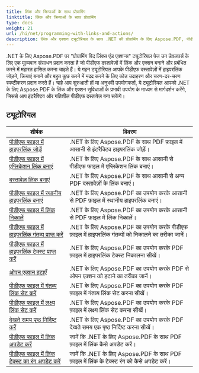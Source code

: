 ```yaml
---
title: लिंक और क्रियाओं के साथ प्रोग्रामिंग
linktitle: लिंक और क्रियाओं के साथ प्रोग्रामिंग
type: docs
weight: 21
url: /hi/net/programming-with-links-and-actions/
description: लिंक और एक्शन ट्यूटोरियल के साथ .NET की प्रोग्रामिंग के लिए Aspose.PDF, पीडीएफ दस्तावेज़ों में इंटरैक्टिव लिंक बनाने और प्रबंधित करने में महारत हासिल करने के लिए एक व्यापक संसाधन है।
---
```

.NET के लिए Aspose.PDF पर "प्रोग्रामिंग विद लिंक्स एंड एक्शन्स" ट्यूटोरियल पेज उन डेवलपर्स के लिए एक मूल्यवान संसाधन प्रदान करता है जो पीडीएफ दस्तावेज़ों में लिंक और एक्शन बनाने और प्रबंधित करने में महारत हासिल करना चाहते हैं। ये गहन ट्यूटोरियल आपके पीडीएफ दस्तावेज़ों में हाइपरलिंक जोड़ने, क्रियाएं बनाने और बहुत कुछ करने में मदद करने के लिए कोड उदाहरण और चरण-दर-चरण स्पष्टीकरण प्रदान करते हैं। चाहे आप शुरुआती हों या अनुभवी उपयोगकर्ता, ये ट्यूटोरियल आपको .NET के लिए Aspose.PDF के लिंक और एक्शन सुविधाओं के प्रभावी उपयोग के माध्यम से मार्गदर्शन करेंगे, जिससे आप इंटरैक्टिव और गतिशील पीडीएफ दस्तावेज़ बना सकेंगे।

## ट्यूटोरियल
| शीर्षक | विवरण |
| --- | --- | 
| [पीडीएफ फाइल में हाइपरलिंक जोड़ें](./add-hyperlink/) | .NET के लिए Aspose.PDF के साथ PDF फ़ाइल में आसानी से इंटरैक्टिव हाइपरलिंक जोड़ें। |  
| [पीडीएफ फाइल में एप्लिकेशन लिंक बनाएं](./create-application-link/) | .NET के लिए Aspose.PDF के साथ आसानी से पीडीएफ फाइल में एप्लिकेशन लिंक बनाएं। |  
| [दस्तावेज़ लिंक बनाएं](./create-document-link/) | .NET के लिए Aspose.PDF के साथ आसानी से अन्य PDF दस्तावेज़ों के लिंक बनाएं। |  
| [पीडीएफ फाइल में स्थानीय हाइपरलिंक बनाएं](./create-local-hyperlink/) | .NET के लिए Aspose.PDF का उपयोग करके आसानी से PDF फ़ाइल में स्थानीय हाइपरलिंक बनाएं। |  
| [पीडीएफ फाइल में लिंक निकालें](./extract-links/) | .NET के लिए Aspose.PDF का उपयोग करके आसानी से PDF फ़ाइल में लिंक निकालें। |  
| [पीडीएफ फाइल में हाइपरलिंक गंतव्य प्राप्त करें](./get-hyperlink-destinations/) | .NET के लिए Aspose.PDF का उपयोग करके पीडीएफ फ़ाइल में हाइपरलिंक गंतव्यों को निकालने का तरीका जानें। |  
| [पीडीएफ फाइल में हाइपरलिंक टेक्स्ट प्राप्त करें](./get-hyperlink-text/) | .NET के लिए Aspose.PDF का उपयोग करके PDF फ़ाइल में हाइपरलिंक टेक्स्ट निकालना सीखें। |  
| [ओपन एक्शन हटाएँ](./remove-open-action/) | .NET के लिए Aspose.PDF का उपयोग करके PDF से ओपन एक्शन को हटाने का तरीका जानें। |  
| [पीडीएफ फाइल में गंतव्य लिंक सेट करें](./set-destination-link/) | .NET के लिए Aspose.PDF का उपयोग करके PDF फ़ाइल में गंतव्य लिंक सेट करना सीखें। |  
| [पीडीएफ फाइल में लक्ष्य लिंक सेट करें](./set-target-link/) | .NET के लिए Aspose.PDF का उपयोग करके PDF फ़ाइल में लक्ष्य लिंक सेट करना सीखें। |  
| [देखते समय पृष्ठ निर्दिष्ट करें](./specify-page-when-viewing/) | .NET के लिए Aspose.PDF का उपयोग करके PDF देखते समय एक पृष्ठ निर्दिष्ट करना सीखें। |  
| [पीडीएफ फाइल में लिंक अपडेट करें](./update-links/) | जानें कि .NET के लिए Aspose.PDF के साथ PDF फ़ाइल में लिंक कैसे अपडेट करें। |  
| [पीडीएफ फाइल में लिंक टेक्स्ट का रंग अपडेट करें](./update-link-text-color/) | जानें कि .NET के लिए Aspose.PDF के साथ PDF फ़ाइल में लिंक के टेक्स्ट रंग को कैसे अपडेट करें। |  